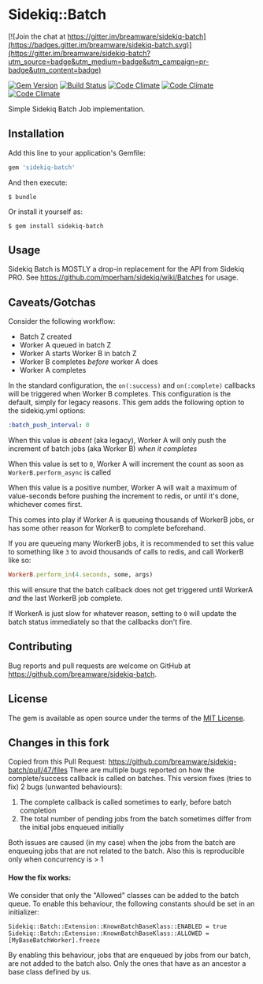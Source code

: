 [gem]: https://rubygems.org/gems/sidekiq-batch
[travis]: https://travis-ci.org/breamware/sidekiq-batch
[codeclimate]: https://codeclimate.com/github/breamware/sidekiq-batch

# Sidekiq::Batch

[![Join the chat at https://gitter.im/breamware/sidekiq-batch](https://badges.gitter.im/breamware/sidekiq-batch.svg)](https://gitter.im/breamware/sidekiq-batch?utm_source=badge&utm_medium=badge&utm_campaign=pr-badge&utm_content=badge)

[![Gem Version](https://badge.fury.io/rb/sidekiq-batch.svg)][gem]
[![Build Status](https://travis-ci.org/breamware/sidekiq-batch.svg?branch=master)][travis]
[![Code Climate](https://codeclimate.com/github/breamware/sidekiq-batch/badges/gpa.svg)][codeclimate]
[![Code Climate](https://codeclimate.com/github/breamware/sidekiq-batch/badges/coverage.svg)][codeclimate]
[![Code Climate](https://codeclimate.com/github/breamware/sidekiq-batch/badges/issue_count.svg)][codeclimate]

Simple Sidekiq Batch Job implementation.

## Installation

Add this line to your application's Gemfile:

```ruby
gem 'sidekiq-batch'
```

And then execute:

    $ bundle

Or install it yourself as:

    $ gem install sidekiq-batch

## Usage

Sidekiq Batch is MOSTLY a drop-in replacement for the API from Sidekiq PRO. See https://github.com/mperham/sidekiq/wiki/Batches for usage.

## Caveats/Gotchas

Consider the following workflow:

  * Batch Z created
  * Worker A queued in batch Z
  * Worker A starts Worker B in batch Z
  * Worker B completes *before* worker A does
  * Worker A completes

In the standard configuration, the `on(:success)` and `on(:complete)` callbacks will be triggered when Worker B completes.
This configuration is the default, simply for legacy reasons. This gem adds the following option to the sidekiq.yml options:

```yaml
:batch_push_interval: 0
```

When this value is *absent* (aka legacy), Worker A will only push the increment of batch jobs (aka Worker B) *when it completes*

When this value is set to `0`, Worker A will increment the count as soon as `WorkerB.perform_async` is called

When this value is a positive number, Worker A will wait a maximum of value-seconds before pushing the increment to redis, or until it's done, whichever comes first.

This comes into play if Worker A is queueing thousands of WorkerB jobs, or has some other reason for WorkerB to complete beforehand.

If you are queueing many WorkerB jobs, it is recommended to set this value to something like `3` to avoid thousands of calls to redis, and call WorkerB like so:
```ruby
WorkerB.perform_in(4.seconds, some, args)
```
this will ensure that the batch callback does not get triggered until WorkerA *and* the last WorkerB job complete.

If WorkerA is just slow for whatever reason, setting to `0` will update the batch status immediately so that the callbacks don't fire.


## Contributing

Bug reports and pull requests are welcome on GitHub at https://github.com/breamware/sidekiq-batch.


## License

The gem is available as open source under the terms of the [MIT License](http://opensource.org/licenses/MIT).


## Changes in this fork

Copied from this Pull Request: https://github.com/breamware/sidekiq-batch/pull/47/files
There are multiple bugs reported on how the complete/success callback is called on batches.
This version fixes (tries to fix) 2 bugs (unwanted behaviours): 
1. The complete callback is called sometimes to early, before batch completion 
2. The total number of pending jobs from the batch sometimes differ from the initial jobs enqueued initially 

Both issues are caused (in my case) when the jobs from the batch are enqueuing jobs that are not related to the batch. 
Also this is reproducible only when concurrency is > 1

#### How the fix works:  
We consider that only the "Allowed" classes can be added to the batch queue.
To enable this behaviour, the following constants should be set in an initializer:
```
Sidekiq::Batch::Extension::KnownBatchBaseKlass::ENABLED = true
Sidekiq::Batch::Extension::KnownBatchBaseKlass::ALLOWED = [MyBaseBatchWorker].freeze
```
By enabling this behaviour, jobs that are enqueued by jobs from our batch, are not added to the batch also. Only the ones that have as an ancestor a base class defined by us.
